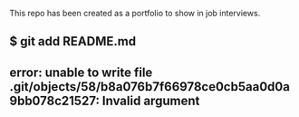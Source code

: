 This repo has been created as a portfolio to show in job interviews.
## $ git add README.md
## error: unable to write file .git/objects/58/b8a076b7f66978ce0cb5aa0d0a9bb078c21527: Invalid argument

